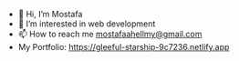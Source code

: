 - 👋 Hi, I’m Mostafa
- 👀 I’m interested in web development 
- 📫 How to reach me mostafaahellmy@gmail.com
-    My Portfolio: https://gleeful-starship-9c7236.netlify.app

<!---
Zayn74/Zayn74 is a ✨ special ✨ repository because its `README.md` (this file) appears on your GitHub profile.
You can click the Preview link to take a look at your changes.
--->
